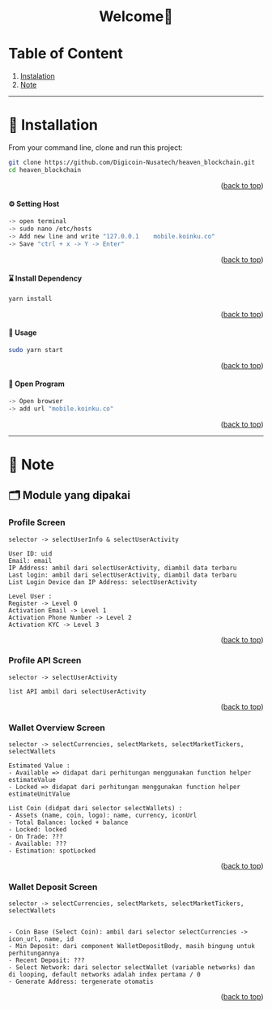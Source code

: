<div align="center">

<h1>Welcome👋</h1>

</div>

# Table of Content

1. [Instalation](#-installation)
2. [Note](#-note)

---

# 🧰 Installation

From your command line, clone and run this project:

```sh
git clone https://github.com/Digicoin-Nusatech/heaven_blockchain.git
cd heaven_blockchain
```

<p align="right">(<a href="#top">back to top</a>)</p>

#### ⚙️ Setting Host

```sh
-> open terminal
-> sudo nano /etc/hosts
-> Add new line and write "127.0.0.1    mobile.koinku.co"
-> Save "ctrl + x -> Y -> Enter"
```

<p align="right">(<a href="#top">back to top</a>)</p>

#### ⌛ Install Dependency

```sh
yarn install
```

<p align="right">(<a href="#top">back to top</a>)</p>

#### 🚀 Usage

```sh
sudo yarn start
```

<p align="right">(<a href="#top">back to top</a>)</p>

#### 🔮 Open Program

```sh
-> Open browser
-> add url "mobile.koinku.co"
```

<p align="right">(<a href="#top">back to top</a>)</p>

---

# 📝 Note

## 🗂 Module yang dipakai

### Profile Screen

```
selector -> selectUserInfo & selectUserActivity

User ID: uid
Email: email
IP Address: ambil dari selectUserActivity, diambil data terbaru
Last login: ambil dari selectUserActivity, diambil data terbaru
List Login Device dan IP Address: selectUserActivity

Level User :
Register -> Level 0
Activation Email -> Level 1
Activation Phone Number -> Level 2
Activation KYC -> Level 3
```

<p align="right">(<a href="#top">back to top</a>)</p>

### Profile API Screen

```
selector -> selectUserActivity

list API ambil dari selectUserActivity
```

<p align="right">(<a href="#top">back to top</a>)</p>

### Wallet Overview Screen

```
selector -> selectCurrencies, selectMarkets, selectMarketTickers, selectWallets

Estimated Value :
- Available => didapat dari perhitungan menggunakan function helper estimateValue
- Locked => didapat dari perhitungan menggunakan function helper estimateUnitValue

List Coin (didpat dari selector selectWallets) :
- Assets (name, coin, logo): name, currency, iconUrl
- Total Balance: locked + balance
- Locked: locked
- On Trade: ???
- Available: ???
- Estimation: spotLocked
```

<p align="right">(<a href="#top">back to top</a>)</p>

### Wallet Deposit Screen

```
selector -> selectCurrencies, selectMarkets, selectMarketTickers, selectWallets


- Coin Base (Select Coin): ambil dari selector selectCurrencies -> icon_url, name, id
- Min Deposit: dari component WalletDepositBody, masih bingung untuk perhitungannya
- Recent Deposit: ???
- Select Network: dari selector selectWallet (variable networks) dan di looping, default networks adalah index pertama / 0
- Generate Address: tergenerate otomatis
```

<p align="right">(<a href="#top">back to top</a>)</p>
